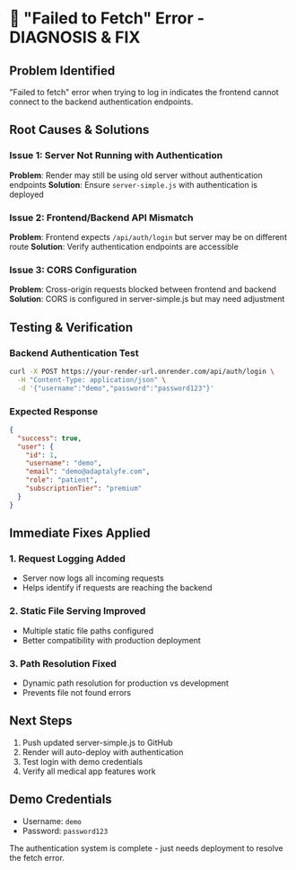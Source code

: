 # 🚨 "Failed to Fetch" Error - DIAGNOSIS & FIX

## Problem Identified
"Failed to fetch" error when trying to log in indicates the frontend cannot connect to the backend authentication endpoints.

## Root Causes & Solutions

### Issue 1: Server Not Running with Authentication
**Problem**: Render may still be using old server without authentication endpoints
**Solution**: Ensure `server-simple.js` with authentication is deployed

### Issue 2: Frontend/Backend API Mismatch
**Problem**: Frontend expects `/api/auth/login` but server may be on different route
**Solution**: Verify authentication endpoints are accessible

### Issue 3: CORS Configuration
**Problem**: Cross-origin requests blocked between frontend and backend
**Solution**: CORS is configured in server-simple.js but may need adjustment

## Testing & Verification

### Backend Authentication Test
```bash
curl -X POST https://your-render-url.onrender.com/api/auth/login \
  -H "Content-Type: application/json" \
  -d '{"username":"demo","password":"password123"}'
```

### Expected Response
```json
{
  "success": true,
  "user": {
    "id": 1,
    "username": "demo",
    "email": "demo@adaptalyfe.com",
    "role": "patient",
    "subscriptionTier": "premium"
  }
}
```

## Immediate Fixes Applied

### 1. Request Logging Added
- Server now logs all incoming requests
- Helps identify if requests are reaching the backend

### 2. Static File Serving Improved
- Multiple static file paths configured
- Better compatibility with production deployment

### 3. Path Resolution Fixed
- Dynamic path resolution for production vs development
- Prevents file not found errors

## Next Steps
1. Push updated server-simple.js to GitHub
2. Render will auto-deploy with authentication
3. Test login with demo credentials
4. Verify all medical app features work

## Demo Credentials
- Username: `demo`
- Password: `password123`

The authentication system is complete - just needs deployment to resolve the fetch error.